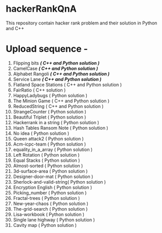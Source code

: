 # hackerRankQnA
This repository contain hacker rank problem and their solution in Python and C++ 


# Upload sequence -
  01. Flipping bits            ***( C++ and Python solution )***
  02. CamelCase                ***( C++ and Python solution )***
  03. Alphabet Rangoli         ***( C++ and Python solution )***
  04. Service Lane             ***( C++ and Python solution )***
  05. Flatland Space Stations  ( C++ and Python solution )
  06. FairRatio                ( C++ solution )
  07. HappyLadybugs            ( Python solution )
  08. The Minion Game          ( C++ and Python solution )
  09. ReducedString            ( C++ and Python solution )
  10. StrangeCounter           ( Python solution )
  11. Beautiful Triplet        ( Python solution )
  12. Hackerrank in a string   ( Python solution )
  13. Hash Tables Ransom Note  ( Python solution )
  14. No idea                  ( Python solution )
  15. Queen attack2            ( Python solution )
  16. Acm-icpc-team            ( Python solution )
  17. equality_in_a_array      ( Python solution )
  18. Left Rotation            ( Python solution )
  19. Equal Stacks             ( Python solution )
  20. Almost-sorted            ( Python solution )
  21. 3d-surface-area          ( Python solution )
  22. Designer-door-mat        ( Python solution )
  23. Sherlock-and-valid-string( Python solution )
  24. Encryption English       ( Python solution )
  25. Picking_number           ( Python solution )
  26. Fractal-trees            ( Python solution )
  27. New-year-chaos           ( Python solution )
  28. The-grid-search          ( Python solution )
  29. Lisa-workbook            ( Python solution )
  30. Single lane highway      ( Python solution )
  31. Cavity map               ( Python solution )
 
